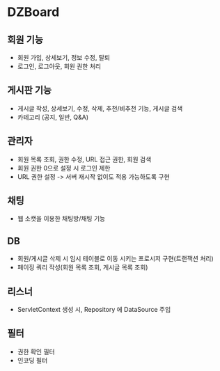 # DZBoard

## 회원 기능
- 회원 가입, 상세보기, 정보 수정, 탈퇴
- 로그인, 로그아웃, 회원 권한 처리

## 게시판 기능
- 게시글 작성, 상세보기, 수정, 삭제, 추천/비추천 기능, 게시글 검색
- 카테고리 (공지, 일반, Q&A)

## 관리자
- 회원 목록 조회, 권한 수정, URL 접근 권한, 회원 검색
- 회원 권한 0으로 설정 시 로그인 제한
- URL 권한 설정 -> 서버 재시작 없이도 적용 가능하도록 구현

## 채팅
- 웹 소캣을 이용한 채팅방/채팅 기능

## DB
- 회원/게시글 삭제 시 임시 테이블로 이동 시키는 프로시저 구현(트랜잭션 처리)
- 페이징 쿼리 작성(회원 목록 조회, 게시글 목록 조회)

## 리스너
- ServletContext 생성 시, Repository 에 DataSource 주입

## 필터
- 권한 확인 필터
- 인코딩 필터
